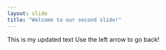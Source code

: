 ```yaml
---
layout: slide
title: "Welcome to our second slide!"
---
```

This is my updated text
Use the left arrow to go back!
